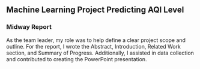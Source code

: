 ## Machine Learning Project Predicting AQI Level

### Midway Report 
As the team leader, my role was to help define a clear project scope and outline. For the report, I wrote the Abstract, Introduction, Related Work section, and Summary of Progress. Additionally, I assisted in data collection and contributed to creating the PowerPoint presentation.
